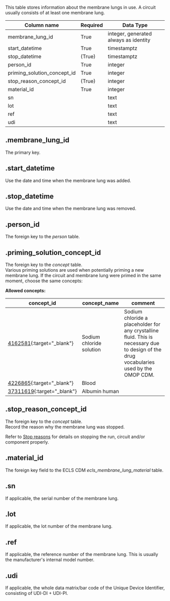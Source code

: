 This table stores information about the membrane lungs in use. A circuit
usually consists of at least one membrane lung.

| Column name                 | Required | Data Type                             |
| --------------------------- | -------- | ------------------------------------- |
| membrane_lung_id            | True     | integer, generated always as identity |
| start_datetime              | True     | timestamptz                           |
| stop_datetime               | (True)   | timestamptz                           |
| person_id                   | True     | integer                               |
| priming_solution_concept_id | True     | integer                               |
| stop_reason_concept_id      | (True)   | integer                               |
| material_id                 | True     | integer                               |
| sn                          |          | text                                  |
| lot                         |          | text                                  |
| ref                         |          | text                                  |
| udi                         |          | text                                  |

## .membrane_lung_id

The primary key.

## .start_datetime

Use the date and time when the membrane lung was added.

## .stop_datetime

Use the date and time when the membrane lung was removed.

## .person_id

The foreign key to the _person_ table.

## .priming_solution_concept_id

The foreign key to the _concept_ table.<br>
Various priming solutions are used when potentially priming a new membrane
lung. If the circuit and membrane lung were primed in the same moment,
choose the same concepts:

**Allowed concepts:**

| concept_id                                                                           | concept_name             | comment                                                                                                                                 |
| ------------------------------------------------------------------------------------ | ------------------------ | --------------------------------------------------------------------------------------------------------------------------------------- |
| [4162581](https://athena.ohdsi.org/search-terms/terms/4162581/){:target="\_blank"}   | Sodium chloride solution | Sodium chloride a placeholder for any crystalline fluid. This is necessary due to design of the drug vocabularies used by the OMOP CDM. |
| [4226865](https://athena.ohdsi.org/search-terms/terms/4226865/){:target="\_blank"}   | Blood                    |                                                                                                                                         |
| [37311619](https://athena.ohdsi.org/search-terms/terms/37311619/){:target="\_blank"} | Albumin human            |                                                                                                                                         |

## .stop_reason_concept_id

The foreign key to the _concept_ table. <br>
Record the reason why the membrane lung was stopped.

Refer to [Stop reasons](../userguide/stop_reasons.md) for details on
stopping the run, circuit and/or component properly.

## .material_id

The foreign key field to the ECLS CDM _ecls_membrane_lung_material_ table.

## .sn

If applicable, the serial number of the membrane lung.

## .lot

If applicable, the lot number of the membrane lung.

## .ref

If applicable, the reference number of the membrane lung. This is usually
the manufacturer's internal model number.

## .udi

If applicable, the whole data matrix/bar code of the Unique Device Identifier,
consisting of UDI-DI + UDI-PI.
